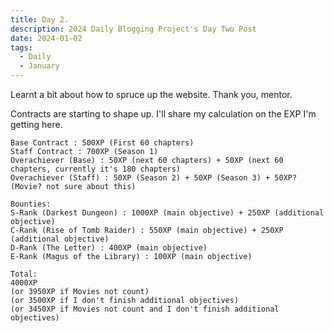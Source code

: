 ```yaml
---
title: Day 2.
description: 2024 Daily Blogging Project's Day Two Post
date: 2024-01-02
tags:
  - Daily
  - January
---
```

Learnt a bit about how to spruce up the website. Thank you, mentor.

Contracts are starting to shape up. I'll share my calculation on the EXP I'm getting here.

```
Base Contract : 500XP (First 60 chapters)
Staff Contract : 700XP (Season 1)
Overachiever (Base) : 50XP (next 60 chapters) + 50XP (next 60 chapters, currently it's 180 chapters)
Overachiever (Staff) : 50XP (Season 2) + 50XP (Season 3) + 50XP? (Movie? not sure about this)

Bounties:
S-Rank (Darkest Dungeon) : 1000XP (main objective) + 250XP (additional objective)
C-Rank (Rise of Tomb Raider) : 550XP (main objective) + 250XP (additional objective)
D-Rank (The Letter) : 400XP (main objective)
E-Rank (Magus of the Library) : 100XP (main objective)
    
Total: 
4000XP 
(or 3950XP if Movies not count)
(or 3500XP if I don't finish additional objectives)
(or 3450XP if Movies not count and I don't finish additional objectives)
```
